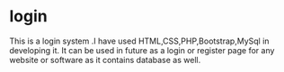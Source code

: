 # login
This is a login system .I have used HTML,CSS,PHP,Bootstrap,MySql in developing it.
It can be used in future as a login or register page for any website or software as it contains database as well.
